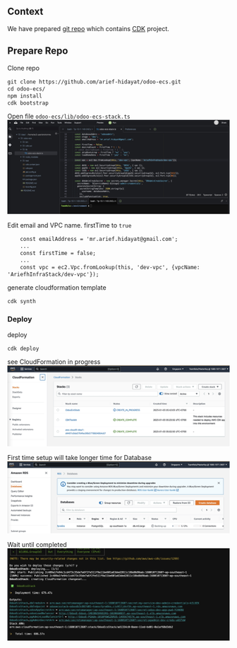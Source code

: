 ## Context

We have prepared [git repo](https://github.com/arief-hidayat/odoo-ecs) which contains [CDK](https://aws.amazon.com/cdk/) project.

## Prepare Repo

Clone repo
```
git clone https://github.com/arief-hidayat/odoo-ecs.git
cd odoo-ecs/
npm install
cdk bootstrap

```
Open file `odoo-ecs/lib/odoo-ecs-stack.ts `
![ecs stack](./static/004b-odoo-ecs-stack.jpg)

Edit email and VPC name. firstTime to `true`
```
    const emailAddress = 'mr.arief.hidayat@gmail.com';
    ...
    const firstTime = false;
    ...
    const vpc = ec2.Vpc.fromLookup(this, 'dev-vpc', {vpcName: 'AriefhInfraStack/dev-vpc'});
```

generate cloudformation template 
```
cdk synth
```

### Deploy
deploy
```
cdk deploy
```
see CloudFormation in progress
![cloudformation in progress](./static/004c-cloudformation-in-progress.jpg)

First time setup will take longer time for Database
![rds](./static/004d-rds-in-progress.jpg)

Wait until completed
![complete](./static/004e-cloudformation-output.jpg)

